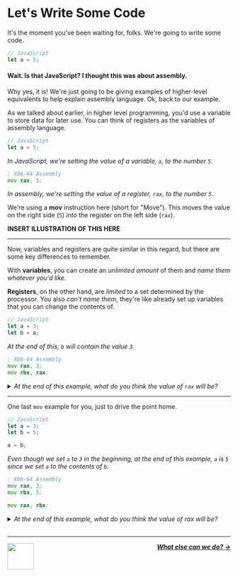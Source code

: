 # Let's Write Some Code

It's the moment you've been waiting for, folks. We're going to write some code.

```js
// JavaScript
let a = 5;
```

#### Wait. Is that JavaScript? I thought this was about assembly.

Why yes, it is! We're just going to be giving examples of higher-level equivalents to help explain assembly language. Ok, back to our example.

As we talked about earlier, in higher level programming, you'd use a variable to store data for later use. You can think of registers as the variables of assembly language.

```js
// JavaScript
let a = 5;
```
_In JavaScript, we're setting the value of a variable, `a`, to the number `5`._

```asm
; X86-64 Assembly
mov rax, 5;
```
_In assembly, we're setting the value of a register, `rax`, to the number `5`._

We're using a **mov** instruction here (short for "Move"). This moves the value on the right side (`5`) _into_ the register on the left side (`rax`).

**INSERT ILLUSTRATION OF THIS HERE**

---

Now, variables and registers are quite similar in this regard, but there are some key differences to remember.

With **variables**, you can create an _unlimited amount_ of them and _name them whatever you'd like_.

**Registers**, on the other hand, are _limited_ to a set determined by the processor. You also _can't name them_, they're like already set up variables that you can change the contents of.

```js
// JavaScript
let a = 3;
let b = a;
```
_At the end of this, `b` will contain the value `3`._

```asm
; X86-64 Assembly
mov rax, 3;
mov rbx, rax;
```
<details>
<summary><i>At the end of this example, what do you think the value of <code>rax</code> will be?</i></summary>

_In our previous assembly example, we set the value of the `rax` register to a number. In this example, we set the value one register to the value of another register. At the end of this, `rbx` will contain the value `3`._

</details>

---

One last `mov` example for you, just to drive the point home.

```js
// JavaScript
let a = 3;
let b = 5;

a = b;
```
_Even though we set `a` to `3` in the beginning, at the end of this example, `a` is `5` since we set `a` to the contents of `b`._

```asm
; X86-64 Assembly
mov rax, 3;
mov rbx, 5;

mov rax, rbx;
```

<details>
<summary><i>At the end of this example, what do you think the value of rax will be?</i></summary>

_Even though we set `rax` to `3` in the beginning, at the end of this example, `rax` is `5` since we set `rax` to the contents of `rbx`._

</details>

<br />

---

<a href="/guide/writing-code/registers.md">
  <picture>
    <source media="(prefers-color-scheme: dark)" srcset="https://cloud-5aq8uo1rv-hack-club-bot.vercel.app/0backd.png">
    <img align="left" width="60" src="https://cloud-5v3nvbscw-hack-club-bot.vercel.app/0backl.png" />
  </picture>
</a>

<p align="right">
  <em>
    <b>
      <a href="/guide/writing-code/instructions/math.md">
        What else can we do? →
      </a>
    </b>
  </em>
</p>

